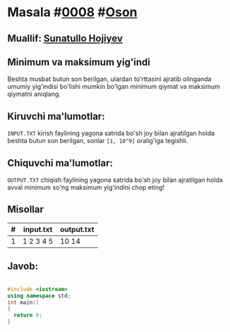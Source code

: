 <h1>Masala #<a href="https://robocontest.uz/tasks/0008">0008</a> #<a href="https://robocontest.uz/tasks?category=1">Oson</a></h1>
<h2> Muallif: <a href="https://robocontest.uz/profile/sunnat">Sunatullo Hojiyev</a></h2>
<h2>Minimum va maksimum yig'indi</h2>
<p>
  Beshta musbat butun son berilgan, ulardan to'rttasini ajratib olinganda umumiy yig'indisi bo'lishi mumkin bo'lgan minimum qiymat va maksimum qiymatni aniqlang.
</p>
<h2>Kiruvchi ma'lumotlar:</h2>
<p>
	<code>INPUT.TXT</code> kirish faylining yagona satrida bo'sh joy bilan ajratilgan holda beshta butun son berilgan, sonlar 
<code>[1, 10^9]</code> oralig'iga tegishli.
</p>
<h2>Chiquvchi ma'lumotlar:</h2>
<p>
	<code>OUTPUT.TXT</code> chiqish faylining yagona satrida bo'sh joy bilan ajratilgan holda avval minimum so'ng maksimum yig'indini chop eting!
</p>
<h2>Misollar</h2>
<table>
  <thead>
  	<tr>
		<th>#</th>
	    <th>input.txt</th>
	    <th>output.txt</th>
  	</tr>
  </thead>
  <tbody>
  	<tr>
		  <td>1</td>
	    <td>1 2 3 4 5</td>
	    <td>10 14</td>
	  </tr>
  </tbody>
</table>
<h2>Javob:</h2>

######
```cpp
#include <iostream>
using namespace std;
int main()
{
  return 0;
}
```
